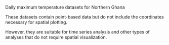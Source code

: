 Daily maximum temperature datasets for Northern Ghana


These datasets contain point-based data but do not include the coordinates necessary for spatial plotting.

However, they are suitable for time series analysis and other types of analyses that do not require spatial visualization.
